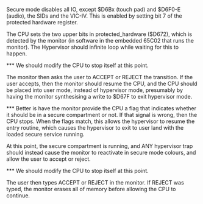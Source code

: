 Secure mode disables all IO, except $D6Bx (touch pad) and $D6F0-E (audio),
the SIDs and the VIC-IV.  This is enabled by setting bit 7 of the protected
hardware register.

The CPU sets the two upper bits in protected_hardware ($D672), which is
detected by the monitor (in software in the embedded 65C02 that runs the
monitor).  The Hypervisor should infinite loop while waiting for this to happen.

*** We should modify the CPU to stop itself at this point.

The monitor then asks the user to ACCEPT or REJECT the transition. If the
user accepts, then the monitor should resume the CPU, and the CPU should be placed
into user mode, instead of hypervisor mode, presumably by having the monitor
synthesising a write to $D67F to exit hypervisor mode.

*** Better is have the monitor provide the CPU a flag that indicates whether it
should be in a secure compartment or not. If that signal is wrong, then the CPU
stops.  When the flags match, this allows the hypervisor to resume the entry
routine, which causes the hypervisor to exit to user land with the loaded
secure service running.

At this point, the secure compartment is running, and ANY hypervisor trap should
instead cause the monitor to reactivate in secure mode colours, and allow the
user to accept or reject.

*** We should modify the CPU to stop itself at this point.

The user then types ACCEPT or REJECT in the monitor. If REJECT was typed, the
monitor erases all of memory before allowing the CPU to continue.

